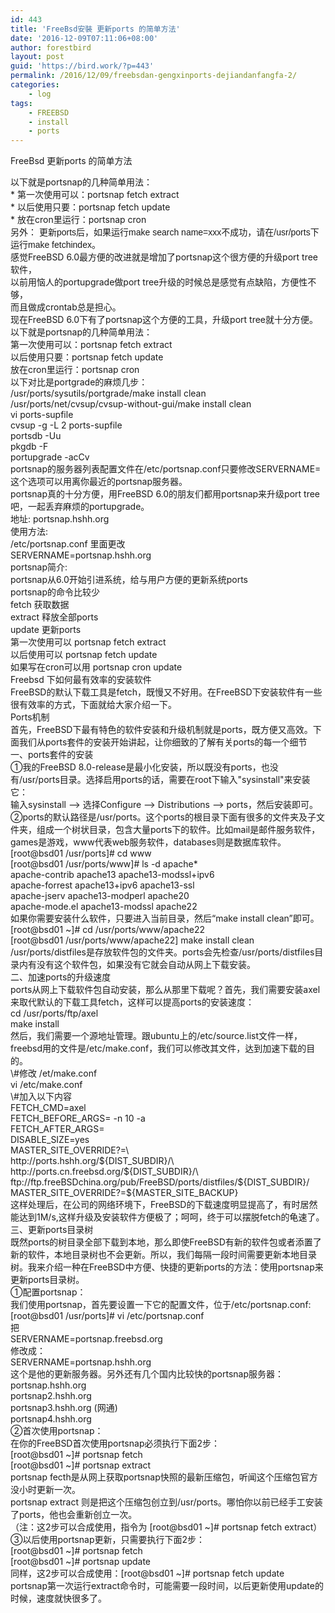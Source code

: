 ```yaml
---
id: 443
title: 'FreeBsd安裝 更新ports 的简单方法'
date: '2016-12-09T07:11:06+08:00'
author: forestbird
layout: post
guid: 'https://bird.work/?p=443'
permalink: /2016/12/09/freebsdan-gengxinports-dejiandanfangfa-2/
categories:
    - log
tags:
    - FREEBSD
    - install
    - ports
---
```


 FreeBsd 更新ports 的简单方法

<div> </div><div>以下就是portsnap的几种简单用法：</div><div> </div><div> * 第一次使用可以：portsnap fetch extract</div><div> * 以后使用只要：portsnap fetch update </div><div> * 放在cron里运行：portsnap cron</div><div><span style="font-family: tahoma, arial, 宋体;">另外：</span>  
<span style="font-family: tahoma, arial, 宋体;">更新ports后，如果运行make search name=xxx不成功，请在/usr/ports下运行make fetchindex。</span></div><div> </div><div> </div><div>感觉FreeBSD 6.0最方便的改进就是增加了portsnap这个很方便的升级port tree软件，</div><div>以前用恼人的portupgrade做port tree升级的时候总是感觉有点缺陷，方便性不够，</div><div>而且做成crontab总是担心。</div><div>现在FreeBSD 6.0下有了portsnap这个方便的工具，升级port tree就十分方便。</div><div> </div><div>以下就是portsnap的几种简单用法：</div><div>第一次使用可以：portsnap fetch extract</div><div>以后使用只要：portsnap fetch update </div><div>放在cron里运行：portsnap cron</div><div> </div><div>以下对比是portgrade的麻烦几步：</div><div>/usr/ports/sysutils/portgrade/make install clean</div><div>/usr/ports/net/cvsup/cvsup-without-gui/make install clean</div><div>vi ports-supfile</div><div>cvsup -g -L 2 ports-supfile</div><div>portsdb -Uu</div><div>pkgdb -F</div><div>portupgrade -acCv</div><div> portsnap的服务器列表配置文件在/etc/portsnap.conf只要修改SERVERNAME=这个选项可以用离你最近的portsnap服务器。</div><div> portsnap真的十分方便，用FreeBSD 6.0的朋友们都用portsnap来升级port tree吧，一起丢弃麻烦的portupgrade。</div><div> </div><div> </div><div>地址: portsnap.hshh.org</div><div>使用方法: </div><div>/etc/portsnap.conf 里面更改</div><div>SERVERNAME=portsnap.hshh.org</div><div>portsnap简介: </div><div>portsnap从6.0开始引进系统，给与用户方便的更新系统ports </div><div>portsnap的命令比较少 </div><div>fetch 获取数据 </div><div>extract 释放全部ports </div><div>update 更新ports </div><div>第一次使用可以 portsnap fetch extract </div><div>以后使用可以 portsnap fetch update </div><div>如果写在cron可以用 portsnap cron update</div><div> </div><div> </div><div> </div><div> </div><div>Freebsd 下如何最有效率的安装软件</div><div>FreeBSD的默认下载工具是fetch，既慢又不好用。在FreeBSD下安装软件有一些很有效率的方式，下面就给大家介绍一下。</div><div> </div><div>Ports机制</div><div> </div><div>首先，FreeBSD下最有特色的软件安装和升级机制就是ports，既方便又高效。下面我们从ports套件的安装开始讲起，让你细致的了解有关ports的每一个细节</div><div> </div><div>一、ports套件的安装</div><div> </div><div>①我的FreeBSD 8.0-release是最小化安装，所以既没有ports，也没有/usr/ports目录。选择启用ports的话，需要在root下输入"sysinstall"来安装它：</div><div> </div><div>输入sysinstall –&gt; 选择Configure –&gt; Distributions –&gt; ports，然后安装即可。</div><div> </div><div>②ports的默认路径是/usr/ports。这个ports的根目录下面有很多的文件夹及子文件夹，组成一个树状目录，包含大量ports下的软件。比如mail是邮件服务软件，games是游戏，www代表web服务软件，databases则是数据库软件。</div><div> </div><div>[root@bsd01 /usr/ports]# cd www</div><div>[root@bsd01 /usr/ports/www]# ls -d apache*</div><div>apache-contrib apache13 apache13-modssl+ipv6</div><div>apache-forrest apache13+ipv6 apache13-ssl</div><div>apache-jserv apache13-modperl apache20</div><div>apache-mode.el apache13-modssl apache22</div><div>如果你需要安装什么软件，只要进入当前目录，然后“make install clean”即可。</div><div> </div><div>[root@bsd01 ~]# cd /usr/ports/www/apache22</div><div>[root@bsd01 /usr/ports/www/apache22] make install clean</div><div>/usr/ports/distfiles是存放软件包的文件夹。ports会先检查/usr/ports/distfiles目录内有没有这个软件包，如果没有它就会自动从网上下载安装。</div><div> </div><div>二、加速ports的升级速度</div><div> </div><div>ports从网上下载软件包自动安装，那么从那里下载呢？首先，我们需要安装axel来取代默认的下载工具fetch，这样可以提高ports的安装速度：</div><div> </div><div>cd /usr/ports/ftp/axel</div><div>make install</div><div>然后，我们需要一个源地址管理。跟ubuntu上的/etc/source.list文件一样，freebsd用的文件是/etc/make.conf，我们可以修改其文件，达到加速下载的目的。</div><div> </div><div>\#修改 /et/make.conf</div><div>vi /etc/make.conf</div><div>\#加入以下内容</div><div>FETCH_CMD=axel</div><div>FETCH_BEFORE_ARGS= -n 10 -a</div><div>FETCH_AFTER_ARGS=</div><div>DISABLE_SIZE=yes</div><div>MASTER_SITE_OVERRIDE?=\</div><div>http://ports.hshh.org/${DIST_SUBDIR}/\</div><div>http://ports.cn.freebsd.org/${DIST_SUBDIR}/\</div><div>ftp://ftp.freeBSDchina.org/pub/FreeBSD/ports/distfiles/${DIST_SUBDIR}/</div><div>MASTER_SITE_OVERRIDE?=${MASTER_SITE_BACKUP} </div><div>这样处理后，在公司的网络环境下，FreeBSD的下载速度明显提高了，有时居然能达到1M/s,这样升级及安装软件方便极了；呵呵，终于可以摆脱fetch的龟速了。</div><div> </div><div>三、更新ports目录树</div><div> </div><div>既然ports的树目录全部下载到本地，那么即使FreeBSD有新的软件包或者添置了新的软件，本地目录树也不会更新。所以，我们每隔一段时间需要更新本地目录树。我来介绍一种在FreeBSD中方便、快捷的更新ports的方法：使用portsnap来更新ports目录树。</div><div> </div><div>①配置portsnap：</div><div> </div><div>我们使用portsnap，首先要设置一下它的配置文件，位于/etc/portsnap.conf:</div><div> </div><div>[root@bsd01 /usr/ports]# vi /etc/portsnap.conf</div><div>把</div><div> </div><div>SERVERNAME=portsnap.freebsd.org</div><div> </div><div>修改成：</div><div> </div><div>SERVERNAME=portsnap.hshh.org</div><div> </div><div>这个是他的更新服务器。另外还有几个国内比较快的portsnap服务器：</div><div> </div><div>portsnap.hshh.org</div><div> </div><div>portsnap2.hshh.org</div><div> </div><div>portsnap3.hshh.org (网通)</div><div> </div><div>portsnap4.hshh.org</div><div> </div><div>②首次使用portsnap：</div><div> </div><div>在你的FreeBSD首次使用portsnap必须执行下面2步：</div><div> </div><div>[root@bsd01 ~]# portsnap fetch</div><div>[root@bsd01 ~]# portsnap extract</div><div>portsnap fecth是从网上获取portsnap快照的最新压缩包，听闻这个压缩包官方没小时更新一次。</div><div> </div><div>portsnap extract 则是把这个压缩包创立到/usr/ports。哪怕你以前已经手工安装了ports，他也会重新创立一次。</div><div> </div><div>（注：这2步可以合成使用，指令为 [root@bsd01 ~]# portsnap fetch extract）</div><div> </div><div>③以后使用portsnap更新，只需要执行下面2步：</div><div> </div><div>[root@bsd01 ~]# portsnap fetch</div><div>[root@bsd01 ~]# portsnap update</div><div>同样，这2步可以合成使用：[root@bsd01 ~]# portsnap fetch update</div><div> </div><div>portsnap第一次运行extract命令时，可能需要一段时间，以后更新使用update的时候，速度就快很多了。</div>